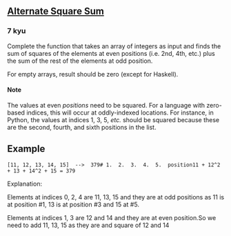 <h2><a href=https://www.codewars.com/kata/559d7951ce5e0da654000073/train/javascript target="_blank">Alternate Square Sum</a></h2><h3>7 kyu</h3><p>Complete the function that takes an array of integers as input and finds the sum of squares of the elements at even positions (i.e. 2nd, 4th, etc.) plus the sum of the rest of the elements at odd position.</p><p>For empty arrays, result should be zero (except for Haskell).</p><h4 id="note">Note</h4><p>The values at even <em>positions</em> need to be squared. For a language with zero-based indices, this will occur at oddly-indexed locations. For instance, in Python, the values at indices 1, 3, 5, <em>etc.</em> should be squared because these are the second, fourth, and sixth positions in the list.</p><h2 id="example">Example</h2><pre><code class="language-ruby">[<span class="cm-number">11</span>, <span class="cm-number">12</span>, <span class="cm-number">13</span>, <span class="cm-number">14</span>, <span class="cm-number">15</span>]  <span class="cm-operator">--&gt;</span>  <span class="cm-number">379</span><span class="cm-comment"># 1.  2.  3.  4.  5.  position</span><span class="cm-number">11</span> <span class="cm-operator">+</span> <span class="cm-number">12</span><span class="cm-operator">^</span><span class="cm-number">2</span> <span class="cm-operator">+</span> <span class="cm-number">13</span> <span class="cm-operator">+</span> <span class="cm-number">14</span><span class="cm-operator">^</span><span class="cm-number">2</span> <span class="cm-operator">+</span> <span class="cm-number">15</span> <span class="cm-operator">=</span> <span class="cm-number">379</span></code></pre><p>Explanation:</p><p>Elements at indices 0, 2, 4 are 11, 13, 15 and they are at odd positions as 11 is at position #1, 13 is at position #3 and 15 at #5.</p><p>Elements at indices 1, 3 are 12 and 14 and they are at even position.So we need to add 11, 13, 15 as they are and square of 12 and 14</p>